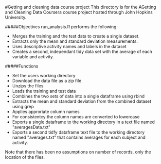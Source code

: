 #Getting and cleaning data course project
This directory is for the AGetting and Cleaning Data Coursera course project hosted through John Hopkins University.

#####Objectives
run_analysis.R performs the following:
- Merges the training and the test data to create a single dataset.
- Extracts only the mean and standard deviation measurements.
- Uses descriptive activity names and labels in the dataset
- Creates a second, independant tidy data set with the average of each variable and activity.

#####Functions
- Set the users working directory
- Download the data file as a zip file
- Unzips the files
- Loads the training and test data
- Combines the two sets of data into a single dataframe using rbind
- Extracts the mean and standard deviation from the combined dataset using grep
- Applies approriate column names
- For consistentcy the column names are converted to lowercase 
- Exports a single dataframe to the working directory in a text file named "averagesData.txt"
- Exports a second tidfy dataframe text file to the working directory named "averages.txt" that contains averages for each subject and activity.

Note that there has been no assumptions on number of records, only the location of the files. 
